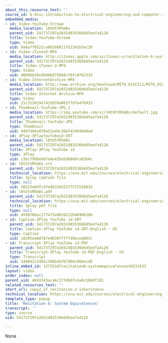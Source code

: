 ```yaml
---
about_this_resource_text: ''
course_id: 6-01sc-introduction-to-electrical-engineering-and-computer-science-i-spring-2011
embedded_media:
- id: Video-YouTube-Stream
  media_location: l0tUtVRhmDs
  parent_uid: 541737297a2652d83536b6d5eefa4126
  title: Video-YouTube-Stream
  type: Video
  uid: 0a6a7f8521ca862b0811f62141b5ec20
- id: Video-iTunesU-MP4
  media_location: http://itunes.apple.com/us/itunes-u/recitation-6-system-equivalences/id490181666?i=108667926
  parent_uid: 541737297a2652d83536b6d5eefa4126
  title: Video-iTunes U-MP4
  type: Video
  uid: d0846b28c09d0bd756b8cf6fc8f62333
- id: Video-InternetArchive-MP4
  media_location: http://www.archive.org/download/MIT6.01SCS11/MIT6_01SC_rec6_300k.mp4
  parent_uid: 541737297a2652d83536b6d5eefa4126
  title: Video-Internet Archive-MP4
  type: Video
  uid: 21c315839a7432039a061f7dfe47b933
- id: Thumbnail-YouTube-JPG_1
  media_location: https://img.youtube.com/vi/l0tUtVRhmDs/default.jpg
  parent_uid: 541737297a2652d83536b6d5eefa4126
  title: Thumbnail-YouTube-JPG
  type: Thumbnail
  uid: 9467db6a070a52ad4c30af424b99e0ed
- id: 3Play-3PlayYouTubeid-SRT
  media_location: l0tUtVRhmDs
  parent_uid: 541737297a2652d83536b6d5eefa4126
  title: 3Play-3Play YouTube id
  type: 3Play
  uid: c3bc7998e60fa9e42ba5d8849ca83b8c
- id: l0tUtVRhmDs.srt
  parent_uid: 541737297a2652d83536b6d5eefa4126
  technical_location: https://ocw.mit.edu/courses/electrical-engineering-and-computer-science/6-01sc-introduction-to-electrical-engineering-and-computer-science-i-spring-2011/resource-index/copy2_of_recitation-2-inheritance/l0tUtVRhmDs.srt
  title: 3play caption file
  type: null
  uid: d8222e8dfc4fe8832b553772f2518033
- id: l0tUtVRhmDs.pdf
  parent_uid: 541737297a2652d83536b6d5eefa4126
  technical_location: https://ocw.mit.edu/courses/electrical-engineering-and-computer-science/6-01sc-introduction-to-electrical-engineering-and-computer-science-i-spring-2011/resource-index/copy2_of_recitation-2-inheritance/l0tUtVRhmDs.pdf
  title: 3play pdf file
  type: null
  uid: 4598f8bec177475a9028212b4690610b
- id: Caption-3Play YouTube id-SRT
  parent_uid: 541737297a2652d83536b6d5eefa4126
  title: Caption-3Play YouTube id-SRT-English - US
  type: Caption
  uid: 18105ea0d78fe9030fffffd9eced803c
- id: Transcript-3Play YouTube id-PDF
  parent_uid: 541737297a2652d83536b6d5eefa4126
  title: Transcript-3Play YouTube id-PDF-English - US
  type: Transcript
  uid: 549042c2492c386bda76790dc066ecd5
inline_embed_id: 13755167recitation6:systemequivalences44231533
layout: video
order_index: null
parent_uid: 4693343aca6c27fd0d7c4a0c569df3d1
related_resources_text: ''
short_url: copy2_of_recitation-2-inheritance
technical_location: https://ocw.mit.edu/courses/electrical-engineering-and-computer-science/6-01sc-introduction-to-electrical-engineering-and-computer-science-i-spring-2011/resource-index/copy2_of_recitation-2-inheritance
template_type: popup
title: 'Recitation 6: System Equivalences'
transcript: ''
type: course
uid: 541737297a2652d83536b6d5eefa4126

---
```

None